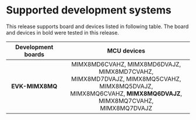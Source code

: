 # Supported development systems

This release supports board and devices listed in following table. The board and devices in bold were tested in this release.

|Development boards|MCU devices|
|:--:              |:--:       |
|**EVK-MIMX8MQ**|MIMX8MD6CVAHZ, MIMX8MD6DVAJZ, MIMX8MD7CVAHZ,<br> MIMX8MD7DVAJZ, MIMX8MQ5CVAHZ, MIMX8MQ5DVAJZ,<br> MIMX8MQ6CVAHZ, **MIMX8MQ6DVAJZ**, MIMX8MQ7CVAHZ,<br> MIMX8MQ7DVAJZ|
